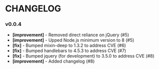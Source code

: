 # CHANGELOG

### v0.0.4
* **[improvement]** - Removed direct reliance on jQuery (#5)
* **[improvement]** - Upped Node.js minimum version to 8 (#5)
* **[fix]** - Bumped mixin-deep to 1.3.2 to address CVE (#6)
* **[fix]** - Bumped handlebars to 4.5.3 to address CVE (#7)
* **[fix]** - Bumped jquery (for development) to 3.5.0 to address CVE (#8)
* **[improvement]** - Added changelog (#8)
